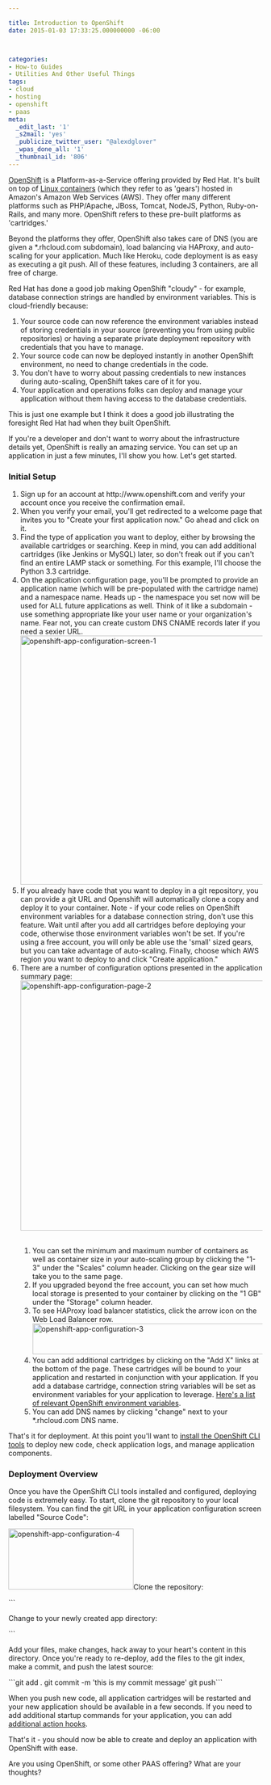 ```yaml
---

title: Introduction to OpenShift
date: 2015-01-03 17:33:25.000000000 -06:00



categories:
- How-to Guides
- Utilities And Other Useful Things
tags:
- cloud
- hosting
- openshift
- paas
meta:
  _edit_last: '1'
  _s2mail: 'yes'
  _publicize_twitter_user: "@alexdglover"
  _wpas_done_all: '1'
  _thumbnail_id: '806'
---
```

<p><a href="https://www.openshift.com/" target="_blank">OpenShift</a> is a Platform-as-a-Service offering provided by Red Hat. It's built on top of <a href="http://en.wikipedia.org/wiki/LXC" target="_blank">Linux containers</a> (which they refer to as 'gears') hosted in Amazon's Amazon Web Services (AWS). They offer many different platforms such as PHP/Apache, JBoss, Tomcat, NodeJS, Python, Ruby-on-Rails, and many more. OpenShift refers to these pre-built platforms as 'cartridges.'</p>
<p>Beyond the platforms they offer, OpenShift also takes care of DNS (you are given a *.rhcloud.com subdomain), load balancing via HAProxy, and auto-scaling for your application. Much like Heroku, code deployment is as easy as executing a git push. All of these features, including 3 containers, are all free of charge.</p>
<p>Red Hat has done a good job making OpenShift "cloudy" - for example, database connection strings are handled by environment variables. This is cloud-friendly because:</p>
<ol>
<li>Your source code can now reference the environment variables instead of storing credentials in your source (preventing you from using public repositories) or having a separate private deployment repository with credentials that you have to manage.</li>
<li>Your source code can now be deployed instantly in another OpenShift environment, no need to change credentials in the code.</li>
<li>You don't have to worry about passing credentials to new instances during auto-scaling, OpenShift takes care of it for you.</li>
<li>Your application and operations folks can deploy and manage your application without them having access to the database credentials.</li>
</ol>
<p>This is just one example but I think it does a good job illustrating the foresight Red Hat had when they built OpenShift.</p>
<p>If you're a developer and don't want to worry about the infrastructure details yet, OpenShift is really an amazing service. You can set up an application in just a few minutes, I'll show you how. Let's get started.</p>
<p><!--more Continue to the setup instructions--></p>
<h3>Initial Setup</h3>
<ol>
<li>Sign up for an account at http://www.openshift.com and verify your account once you receive the confirmation email.</li>
<li>When you verify your email, you'll get redirected to a welcome page that invites you to "Create your first application now." Go ahead and click on it.</li>
<li>Find the type of application you want to deploy, either by browsing the available cartridges or searching. Keep in mind, you can add additional cartridges (like Jenkins or MySQL) later, so don't freak out if you can't find an entire LAMP stack or something. For this example, I'll choose the Python 3.3 cartridge.</li>
<li>On the application configuration page, you'll be prompted to provide an application name (which will be pre-populated with the cartridge name) and a namespace name. Heads up - the namespace you set now will be used for ALL future applications as well. Think of it like a subdomain - use something appropriate like your user name or your organization's name. Fear not, you can create custom DNS CNAME records later if you need a sexier URL.<br />
<a href="http://alexdglover.com/wp-content/uploads/2015/01/OpenShift1.png"><img class="aligncenter size-full wp-image-804" src="{{ site.baseurl }}/assets/OpenShift1.png" alt="openshift-app-configuration-screen-1" width="754" height="493" /></a></li>
<li>If you already have code that you want to deploy in a git repository, you can provide a git URL and Openshift will automatically clone a copy and deploy it to your container. Note - if your code relies on OpenShift environment variables for a database connection string, don't use this feature. Wait until after you add all cartridges before deploying your code, otherwise those environment variables won't be set. If you're using a free account, you will only be able use the 'small' sized gears, but you can take advantage of auto-scaling. Finally, choose which AWS region you want to deploy to and click "Create application."</li>
<li>There are a number of configuration options presented in the application summary page:<br />
<a href="http://alexdglover.com/wp-content/uploads/2015/01/OpenShift2.png"><img class="aligncenter size-full wp-image-806" src="{{ site.baseurl }}/assets/OpenShift2.png" alt="openshift-app-configuration-page-2" width="763" height="495" /></a>&nbsp;</p>
<ol>
<li>You can set the minimum and maximum number of containers as well as container size in your auto-scaling group by clicking the "1-3" under the "Scales" column header. Clicking on the gear size will take you to the same page.</li>
<li>If you upgraded beyond the free account, you can set how much local storage is presented to your container by clicking on the "1 GB" under the "Storage" column header.</li>
<li>To see HAProxy load balancer statistics, click the arrow icon on the Web Load Balancer row.<br />
<a href="http://alexdglover.com/wp-content/uploads/2015/01/OpenShift3.png"><img class="aligncenter size-full wp-image-807" src="{{ site.baseurl }}/assets/OpenShift3.png" alt="openshift-app-configuration-3" width="477" height="61" /></a></li>
<li>You can add additional cartridges by clicking on the "Add X" links at the bottom of the page. These cartridges will be bound to your application and restarted in conjunction with your application. If you add a database cartridge, connection string variables will be set as environment variables for your application to leverage. <a href="https://developers.openshift.com/en/managing-environment-variables.html" target="_blank">Here's a list of relevant OpenShift environment variables</a>.</li>
<li>You can add DNS names by clicking "change" next to your *.rhcloud.com DNS name.</li>
</ol>
</li>
</ol>
<p>That's it for deployment. At this point you'll want to <a href="https://developers.openshift.com/en/managing-client-tools.html" target="_blank">install the OpenShift CLI tools</a> to deploy new code, check application logs, and manage application components.</p>
<h3>Deployment Overview</h3>
<p>Once you have the OpenShift CLI tools installed and configured, deploying code is extremely easy. To start, clone the git repository to your local filesystem. You can find the git URL in your application configuration screen labelled "Source Code":</p>
<p><a href="http://alexdglover.com/wp-content/uploads/2015/01/OpenShift4.png"><img class="aligncenter size-full wp-image-817" src="{{ site.baseurl }}/assets/OpenShift4.png" alt="openshift-app-configuration-4" width="248" height="121" /></a>Clone the repository:</p>
```
<p>Change to your newly created app directory:</p>
```
<p>Add your files, make changes, hack away to your heart's content in this directory. Once you're ready to re-deploy, add the files to the git index, make a commit, and push the latest source:</p>
```git add .
git commit -m 'this is my commit message'
git push```
<p>When you push new code, all application cartridges will be restarted and your new application should be available in a few seconds. If you need to add additional startup commands for your application, you can add <a href="https://developers.openshift.com/en/managing-action-hooks.html" target="_blank">additional action hooks</a>.</p>
<p>That's it - you should now be able to create and deploy an application with OpenShift with ease.</p>
<p>Are you using OpenShift, or some other PAAS offering? What are your thoughts?</p>
